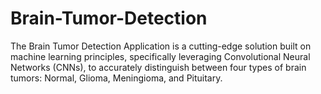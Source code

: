 # Brain-Tumor-Detection
The Brain Tumor Detection Application is a cutting-edge solution built on machine learning principles, specifically leveraging Convolutional Neural Networks (CNNs), to accurately distinguish between four types of brain tumors: Normal, Glioma, Meningioma, and Pituitary. 
